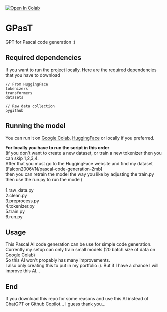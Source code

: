 [![Open In Colab](https://colab.research.google.com/assets/colab-badge.svg)](https://colab.research.google.com/github/buckdan/GPasT/blob/main/GPasT.ipynb)
# GPasT
GPT for Pascal code generation :)

## Required dependencies
If you want to run the project locally. Here are the required dependencies that you have to download

```
// From HuggingFace
tokenizers
transformers 
datasets

// Raw data collection
pygithub
```

## Running the model
You can run it on [Google Colab](https://colab.research.google.com/github/buckdan/GPasT/blob/main/GPasT.ipynb), [HuggingFace](https://huggingface.co/Falcon2006VN/GPasT-small-model) or locally if you preferred.<br>

**For locally you have to run the script in this order** <br>
(if you don't want to create a new dataset, or train a new tokenizer then you can skip 1,2,3,4.<br>
After that you must go to the HuggingFace website and find my dataset [Falcon2006VN/pascal-code-generation-2mb]<br>
then you can retrain the model the way you like by adjusting the train.py then use the run.py to run the model)<br><br>
1.raw_data.py<br>
2.clean.py<br>
3.preprocess.py<br>
4.tokenizer.py<br>
5.train.py<br>
6.run.py<br>

## Usage
This Pascal AI code generation can be use for simple code generation. Currently my setup can only train small models (20 batch size of data on Google Colab)<br>
So this AI won't propably has many improvements.<br>
I also only creating this to put in my portfolio :). But if I have a chance I will improve this AI...

## End
If you download this repo for some reasons and use this AI instead of ChatGPT or Github Copilot... I guess thank you...
